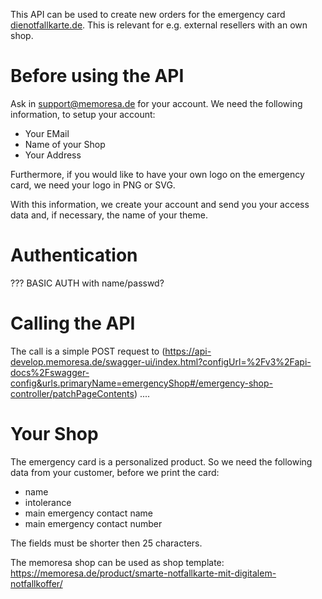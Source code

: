 This API can be used to create new orders for the emergency card [dienotfallkarte.de](https://dienotfallkarte.de). This is relevant for e.g. external resellers with an own shop.

# Before using the API
Ask in support@memoresa.de for your account. We need the following information, to setup your account:
* Your EMail
* Name of your Shop
* Your Address

Furthermore, if you would like to have your own logo on the emergency card, we need your logo in PNG or SVG.

With this information, we create your account and send you your access data and, if necessary, the name of your theme.

# Authentication
??? BASIC AUTH with name/passwd? 

# Calling the API
The call is a simple POST request to (https://api-develop.memoresa.de/swagger-ui/index.html?configUrl=%2Fv3%2Fapi-docs%2Fswagger-config&urls.primaryName=emergencyShop#/emergency-shop-controller/patchPageContents)
....

# Your Shop
The emergency card is a personalized product. So we need the following data from your customer, before we print the card:
* name
* intolerance
* main emergency contact name
* main emergency contact number

The fields must be shorter then 25 characters.

The memoresa shop can be used as shop template: https://memoresa.de/product/smarte-notfallkarte-mit-digitalem-notfallkoffer/

